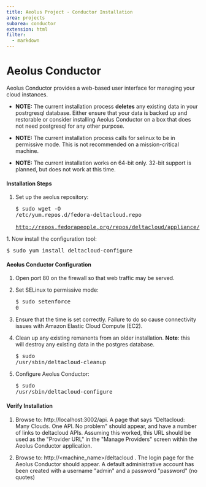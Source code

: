 ```yaml
---
title: Aeolus Project - Conductor Installation
area: projects
subarea: conductor
extension: html
filter:
  - markdown
---
```

<h1 id="aeolus-conductor">Aeolus Conductor</h1>

Aeolus Conductor provides a web-based user interface for managing your
cloud instances.

 + **NOTE:** The current installation process **deletes** any existing data in
your postrgresql database.  Either ensure that your data is backed up and
restorable or consider installing Aeolus Conductor on a box that does not need
postgresql for any other purpose.

 + **NOTE:** The current installation process calls for selinux to be in
permissive mode.  This is not recommended on a mission-critical machine.

+ **NOTE:** The current installation works on 64-bit only.  32-bit support is
planned, but does not work at this time.

#### Installation Steps ####

1.  Set up the aeolus repository:<pre>$ sudo wget -O /etc/yum.repos.d/fedora-deltacloud.repo \
       http://repos.fedorapeople.org/repos/deltacloud/appliance/fedora-deltacloud.repo
</pre>
1.  Now install the configuration tool:<pre>$ sudo yum install deltacloud-configure</pre>

#### Aeolus Conductor Configuration ####

1.  Open port 80 on the firewall so that web traffic may be served.

1.  Set SELinux to permissive mode:<pre>$ sudo setenforce 0</pre>

1.  Ensure that the time is set correctly.  Failure to do so cause
connectivity issues with Amazon Elastic Cloud Compute (EC2).

1.  Clean up any existing remanents from an older installation.
**Note**:  this will destroy any existing data in the postgres database.<pre>$ sudo /usr/sbin/deltacloud-cleanup</pre>

1.  Configure Aeolus Conductor:<pre>$ sudo /usr/sbin/deltacloud-configure</pre>

#### Verify Installation ####

1.  Browse to: http://localhost:3002/api.  A page that says
"Deltacloud: Many Clouds.  One API.  No problem" should appear, and have a
number of links to deltacloud APIs.  Assuming this worked, this URL should be
used as the "Provider URL" in the "Manage Providers" screen within the Aeolus
Conductor application.

1.  Browse to:  http://<machine_name>/deltacloud .  The login page for the
Aeolus Conductor should appear.  A default administrative account has been
created with a username "admin" and a password "password" (no quotes)
